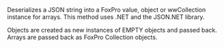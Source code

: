 ﻿Deserializes a JSON string into a FoxPro value, object or wwCollection instance for arrays. This method uses .NET and the JSON.NET library.Objects are created as new instances of EMPTY objects and passed back. Arrays are passed back as FoxPro Collection objects.